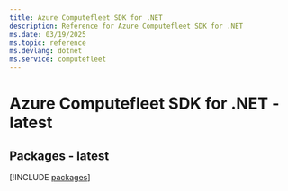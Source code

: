 ```yaml
---
title: Azure Computefleet SDK for .NET
description: Reference for Azure Computefleet SDK for .NET
ms.date: 03/19/2025
ms.topic: reference
ms.devlang: dotnet
ms.service: computefleet
---
```

# Azure Computefleet SDK for .NET - latest
## Packages - latest
[!INCLUDE [packages](computefleet-index.md)]